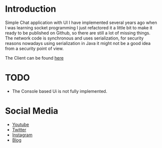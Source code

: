 # Introduction
Simple Chat application with UI I have implemented several years ago
when I was learning socket programming I just refactored it a little bit to make
it ready to be published on Github, so there are still a lot of missing things.
The network code is synchronous and uses serialization, for security reasons nowadays
using serialization in Java it might not be a good idea from a security point of view.

The Client can be found [here](https://github.com/melardev/JavaChatSyncClient)

# TODO
- The Console based Ui is not fully implemented.

# Social Media
- [Youtube](https://youtube.com/Melardev)
- [Twitter](https://twitter.com/@melardev)
- [Instagram](https://instagram.com/melar_dev)
- [Blog](http://melardev.com)